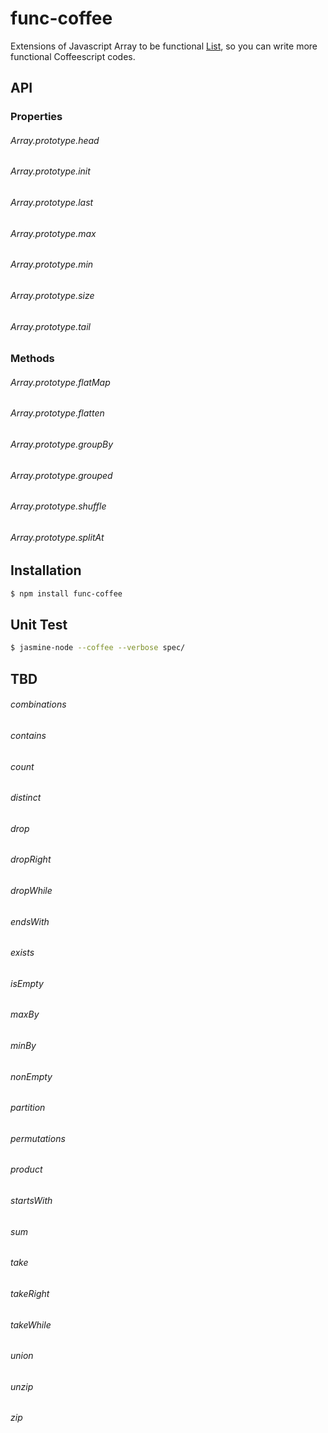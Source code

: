 func-coffee
===========

Extensions of Javascript Array to be functional [List](http://www.scala-lang.org/api/current/index.html#scala.collection.immutable.List),
so you can write more functional Coffeescript codes.


## API

### Properties
###### Array.prototype.head
###### Array.prototype.init
###### Array.prototype.last
###### Array.prototype.max
###### Array.prototype.min
###### Array.prototype.size
###### Array.prototype.tail

### Methods
###### Array.prototype.flatMap
###### Array.prototype.flatten
###### Array.prototype.groupBy
###### Array.prototype.grouped
###### Array.prototype.shuffle
###### Array.prototype.splitAt


## Installation

```bash
$ npm install func-coffee
```

## Unit Test

```bash
$ jasmine-node --coffee --verbose spec/
```


## TBD
###### combinations
###### contains
###### count
###### distinct
###### drop
###### dropRight
###### dropWhile
###### endsWith
###### exists
###### isEmpty
###### maxBy
###### minBy
###### nonEmpty
###### partition
###### permutations
###### product
###### startsWith
###### sum
###### take
###### takeRight
###### takeWhile
###### union
###### unzip
###### zip





